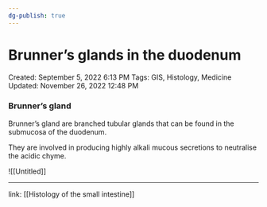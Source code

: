 ```yaml
---
dg-publish: true
---
```


# Brunner’s glands in the duodenum

Created: September 5, 2022 6:13 PM
Tags: GIS, Histology, Medicine
Updated: November 26, 2022 12:48 PM

### Brunner’s gland

Brunner’s gland are branched tubular glands that can be found in the submucosa of the duodenum.

They are involved in producing highly alkali mucous secretions to neutralise the acidic chyme.

![[Untitled]]

---

link: [[Histology of the small intestine]]